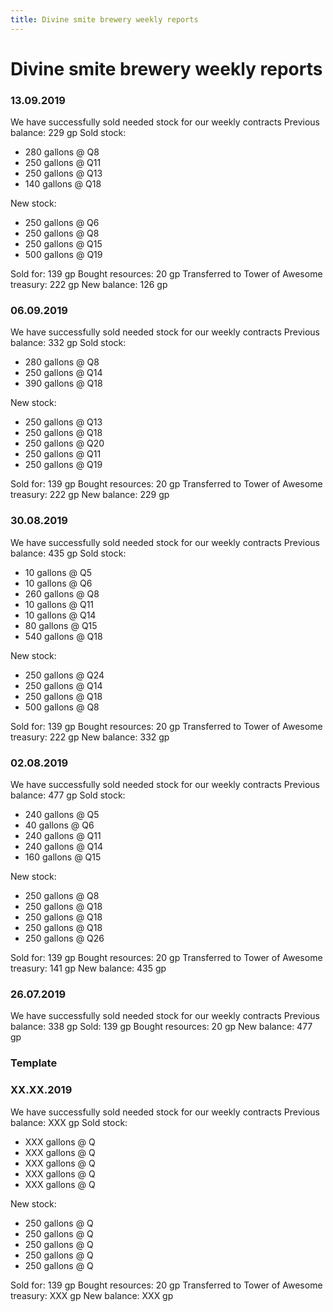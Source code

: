 ```yaml
---
title: Divine smite brewery weekly reports
---
```


# Divine smite brewery weekly reports

### 13.09.2019

We have successfully sold needed stock for our weekly contracts
Previous balance: 229 gp
Sold stock: 
- 280 gallons @ Q8
- 250 gallons @ Q11
- 250 gallons @ Q13
- 140 gallons @ Q18

New stock:
- 250 gallons @ Q6
- 250 gallons @ Q8
- 250 gallons @ Q15
- 500 gallons @ Q19

Sold for: 139 gp
Bought resources: 20 gp
Transferred to Tower of Awesome treasury: 222 gp
New balance: 126 gp

### 06.09.2019

We have successfully sold needed stock for our weekly contracts
Previous balance: 332 gp
Sold stock: 
- 280 gallons @ Q8
- 250 gallons @ Q14
- 390 gallons @ Q18

New stock:
- 250 gallons @ Q13
- 250 gallons @ Q18
- 250 gallons @ Q20
- 250 gallons @ Q11
- 250 gallons @ Q19

Sold for: 139 gp
Bought resources: 20 gp
Transferred to Tower of Awesome treasury: 222 gp
New balance: 229 gp

### 30.08.2019

We have successfully sold needed stock for our weekly contracts
Previous balance: 435 gp
Sold stock: 
-  10 gallons @ Q5
-  10 gallons @ Q6
- 260 gallons @ Q8
-  10 gallons @ Q11
-  10 gallons @ Q14
-  80 gallons @ Q15
- 540 gallons @ Q18

New stock:
- 250 gallons @ Q24
- 250 gallons @ Q14
- 250 gallons @ Q18
- 500 gallons @ Q8

Sold for: 139 gp
Bought resources: 20 gp
Transferred to Tower of Awesome treasury: 222 gp
New balance: 332 gp

### 02.08.2019

We have successfully sold needed stock for our weekly contracts
Previous balance: 477 gp
Sold stock: 
- 240 gallons @ Q5
-  40 gallons @ Q6
- 240 gallons @ Q11
- 240 gallons @ Q14
- 160 gallons @ Q15

New stock:
- 250 gallons @ Q8
- 250 gallons @ Q18
- 250 gallons @ Q18
- 250 gallons @ Q18
- 250 gallons @ Q26

Sold for: 139 gp
Bought resources: 20 gp
Transferred to Tower of Awesome treasury: 141 gp
New balance: 435 gp

### 26.07.2019

We have successfully sold needed stock for our weekly contracts
Previous balance: 338 gp
Sold: 139 gp
Bought resources: 20 gp
New balance: 477 gp




### Template
### XX.XX.2019

We have successfully sold needed stock for our weekly contracts
Previous balance: XXX gp
Sold stock: 
- XXX gallons @ Q
- XXX gallons @ Q
- XXX gallons @ Q
- XXX gallons @ Q
- XXX gallons @ Q

New stock:
- 250 gallons @ Q
- 250 gallons @ Q
- 250 gallons @ Q
- 250 gallons @ Q
- 250 gallons @ Q

Sold for: 139 gp
Bought resources: 20 gp
Transferred to Tower of Awesome treasury: XXX gp
New balance: XXX gp

